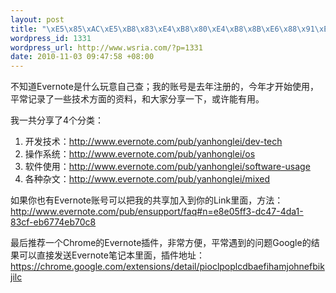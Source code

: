 ```yaml
--- 
layout: post
title: "\xE5\x85\xAC\xE5\xB8\x83\xE4\xB8\x80\xE4\xB8\x8B\xE6\x88\x91\xE7\x9A\x84Evernote\xE5\x88\x86\xE4\xBA\xAB\xE5\x9C\xB0\xE5\x9D\x80"
wordpress_id: 1331
wordpress_url: http://www.wsria.com/?p=1331
date: 2010-11-03 09:47:58 +08:00
---
```

不知道Evernote是什么玩意自己查；我的账号是去年注册的，今年才开始使用，平常记录了一些技术方面的资料，和大家分享一下，或许能有用。

我一共分享了4个分类：
<ol>
	<li>开发技术：<a href="http://www.evernote.com/pub/yanhonglei/dev-tech">http://www.evernote.com/pub/yanhonglei/dev-tech</a></li>
	<li>操作系统：<a href="http://www.evernote.com/pub/yanhonglei/os">http://www.evernote.com/pub/yanhonglei/os</a></li>
	<li>软件使用：<a href="http://www.evernote.com/pub/yanhonglei/software-usage">http://www.evernote.com/pub/yanhonglei/software-usage</a></li>
	<li>各种杂文：<a href="http://www.evernote.com/pub/yanhonglei/mixed">http://www.evernote.com/pub/yanhonglei/mixed</a></li>
</ol>
如果你也有Evernote账号可以把我的共享加入到你的Link里面，方法：<a href="http://www.evernote.com/pub/ensupport/faq#n=e8e05ff3-dc47-4da1-83cf-eb6774eb70c8">http://www.evernote.com/pub/ensupport/faq#n=e8e05ff3-dc47-4da1-83cf-eb6774eb70c8</a>

最后推荐一个Chrome的Evernote插件，非常方便，平常遇到的问题Google的结果可以直接发送Evernote笔记本里面，插件地址：<a href="https://chrome.google.com/extensions/detail/pioclpoplcdbaefihamjohnefbikjilc">https://chrome.google.com/extensions/detail/pioclpoplcdbaefihamjohnefbikjilc</a>
